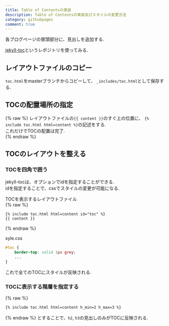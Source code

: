 ```yaml
---
title: Table of Contentsの実装
description: Table of Contentsの実装及びスタイルの変更方法
category: githubpages
comment: true
---
```


各ブログページの冒頭部分に、見出しを追加する.  

[jekyll-toc](https://github.com/allejo/jekyll-toc)というレポジトリを使ってみる.  

## レイアウトファイルのコピー
`toc.html`をmasterブランチからコピーして、
`_includes/toc.html`として保存する.  

## TOCの配置場所の指定
{% raw %}
レイアウトファイルの``{{ content }}``のすぐ上の位置に、
`{% include toc.html html=content %}`の記述をする.  
これだけでTOCの配置は完了.  
{% endraw %}

## TOCのレイアウトを整える
### TOCを四角で囲う
jekyll-tocは、オプションでidを指定することができる.  
idを指定することで、cssでスタイルの変更が可能になる.  

TOCを表示するレイアウトファイル  
{% raw %}
```html
{% include toc.html html=content id="toc" %}
{{ content }}
```
{% endraw %}

syle.css
```css
#toc {
	border-top: solid 1px grey;
	...	
}
```

これで全てのTOCにスタイルが反映される.  

### TOCに表示する階層を指定する
{% raw %}
```html
{% include toc.html html=content h_min=2 h_max=3 %}
```
{% endraw %}
とすることで、`h2`, `h3`の見出しのみがTOCに反映される.  





